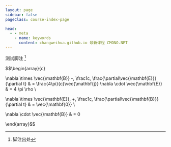 ```yaml
---
layout: page
sidebar: false
pageClass: course-index-page

head:
  - - meta
    - name: keywords
      content: changweihua.github.io 最新课程 CMONO.NET
---
```


测试脚注 [^1]

[^1]: 脚注出处

$$\begin{array}{c}

\nabla \times \vec{\mathbf{B}} -\, \frac1c\, \frac{\partial\vec{\mathbf{E}}}{\partial t} &
= \frac{4\pi}{c}\vec{\mathbf{j}}    \nabla \cdot \vec{\mathbf{E}} & = 4 \pi \rho \\

\nabla \times \vec{\mathbf{E}}\, +\, \frac1c\, \frac{\partial\vec{\mathbf{B}}}{\partial t} & = \vec{\mathbf{0}} \\

\nabla \cdot \vec{\mathbf{B}} & = 0

\end{array}$$

<OnBoard />

<script lang="ts" setup>
import OnBoard from "../.vitepress/components/OnBoard.vue"
</script>
